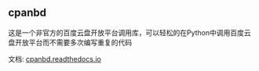 ## cpanbd

这是一个非官方的百度云盘开放平台调用库，可以轻松的在Python中调用百度云盘开放平台而不需要多次编写重复的代码

文档: [cpanbd.readthedocs.io](https://cpanbd.readthedocs.io/)

